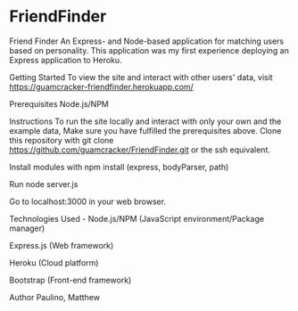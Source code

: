 # FriendFinder

Friend Finder
An Express- and Node-based application for matching users based on personality. This application was my first experience deploying an Express application to Heroku.

Getting Started
To view the site and interact with other users' data, visit https://guamcracker-friendfinder.herokuapp.com/

Prerequisites
Node.js/NPM

Instructions
To run the site locally and interact with only your own and the example data,
Make sure you have fulfilled the prerequisites above. 
Clone this repository with git clone https://github.com/guamcracker/FriendFinder.git or the ssh equivalent.

Install modules with npm install (express, bodyParser, path)

Run node server.js

Go to localhost:3000 in your web browser.


Technologies Used -
Node.js/NPM (JavaScript environment/Package manager)

Express.js (Web framework)

Heroku (Cloud platform)

Bootstrap (Front-end framework)

Author
Paulino, Matthew




